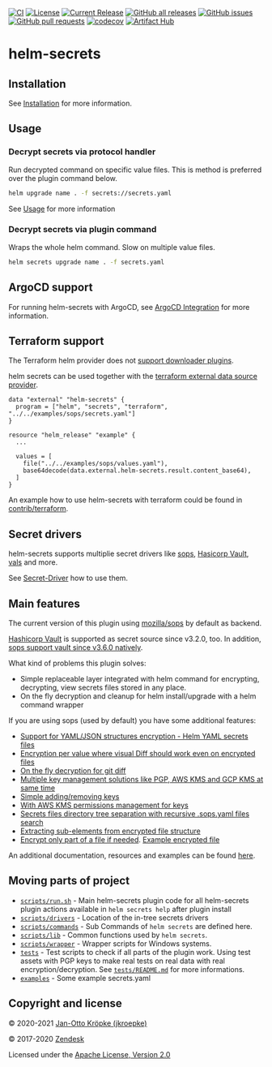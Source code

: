 [![CI](https://github.com/jkroepke/helm-secrets/workflows/CI/badge.svg)](https://github.com/jkroepke/helm-secrets/)
[![License](https://img.shields.io/github/license/jkroepke/helm-secrets.svg)](https://github.com/jkroepke/helm-secrets/blob/main/LICENSE)
[![Current Release](https://img.shields.io/github/release/jkroepke/helm-secrets.svg)](https://github.com/jkroepke/helm-secrets/releases/latest)
[![GitHub all releases](https://img.shields.io/github/downloads/jkroepke/helm-secrets/total?logo=github)](https://github.com/jkroepke/helm-secrets/releases/latest)
[![GitHub issues](https://img.shields.io/github/issues/jkroepke/helm-secrets.svg)](https://github.com/jkroepke/helm-secrets/issues)
[![GitHub pull requests](https://img.shields.io/github/issues-pr/jkroepke/helm-secrets.svg)](https://github.com/jkroepke/helm-secrets/pulls)
[![codecov](https://codecov.io/gh/jkroepke/helm-secrets/branch/main/graph/badge.svg?token=4qAukyB2yX)](https://codecov.io/gh/jkroepke/helm-secrets)
[![Artifact Hub](https://img.shields.io/endpoint?url=https://artifacthub.io/badge/repository/secrets)](https://artifacthub.io/packages/helm-plugin/secrets/secrets)

# helm-secrets

## Installation

See [Installation](https://github.com/jkroepke/helm-secrets/wiki/Installation) for more information.

## Usage

### Decrypt secrets via protocol handler

Run decrypted command on specific value files. This is method is preferred over the plugin command below.

```bash
helm upgrade name . -f secrets://secrets.yaml
```

See [Usage](https://github.com/jkroepke/helm-secrets/wiki/Usage) for more information

### Decrypt secrets via plugin command

Wraps the whole helm command. Slow on multiple value files.

```bash
helm secrets upgrade name . -f secrets.yaml
```

## ArgoCD support

For running helm-secrets with ArgoCD, see [ArgoCD Integration](https://github.com/jkroepke/helm-secrets/wiki/ArgoCD-Integration) for more information.

## Terraform support

The Terraform helm provider does not [support downloader plugins](https://github.com/hashicorp/terraform-provider-helm).

helm secrets can be used together with the [terraform external data source provider](https://registry.terraform.io/providers/hashicorp/external/latest/docs/data-sources/data_source).

```hcl
data "external" "helm-secrets" {
  program = ["helm", "secrets", "terraform", "../../examples/sops/secrets.yaml"]
}

resource "helm_release" "example" {
  ...

  values = [
    file("../../examples/sops/values.yaml"),
    base64decode(data.external.helm-secrets.result.content_base64),
  ]
}
```
An example how to use helm-secrets with terraform could be found in [contrib/terraform](contrib/terraform).

## Secret drivers

helm-secrets supports multiplie secret drivers like [sops](https://github.com/mozilla/sops), [Hasicorp Vault](https://www.vaultproject.io/), [vals](https://github.com/variantdev/vals/) and more.

See [Secret-Driver](https://github.com/jkroepke/helm-secrets/wiki/Secret-Driver) how to use them.

## Main features

The current version of this plugin using [mozilla/sops](https://github.com/mozilla/sops/) by default as backend.

[Hashicorp Vault](http://vaultproject.io/) is supported as secret source since v3.2.0, too. In addition, [sops support vault since v3.6.0 natively](https://github.com/mozilla/sops#encrypting-using-hashicorp-vault).

What kind of problems this plugin solves:

- Simple replaceable layer integrated with helm command for encrypting, decrypting, view secrets files stored in any place.
- On the fly decryption and cleanup for helm install/upgrade with a helm command wrapper

If you are using sops (used by default) you have some additional features:

- [Support for YAML/JSON structures encryption - Helm YAML secrets files](https://github.com/mozilla/sops#important-information-on-types)
- [Encryption per value where visual Diff should work even on encrypted files](https://github.com/mozilla/sops/blob/master/example.yaml)
- [On the fly decryption for git diff](https://github.com/mozilla/sops#showing-diffs-in-cleartext-in-git)
- [Multiple key management solutions like PGP, AWS KMS and GCP KMS at same time](https://github.com/mozilla/sops#using-sops-yaml-conf-to-select-kms-pgp-for-new-files)
- [Simple adding/removing keys](https://github.com/mozilla/sops#adding-and-removing-keys)
- [With AWS KMS permissions management for keys](https://aws.amazon.com/kms/)
- [Secrets files directory tree separation with recursive .sops.yaml files search](https://github.com/mozilla/sops#using-sops-yaml-conf-to-select-kms-pgp-for-new-files)
- [Extracting sub-elements from encrypted file structure](https://github.com/mozilla/sops#extract-a-sub-part-of-a-document-tree)
- [Encrypt only part of a file if needed](https://github.com/mozilla/sops#encrypting-only-parts-of-a-file). [Example encrypted file](https://github.com/mozilla/sops/blob/master/example.yaml)

An additional documentation, resources and examples can be found [here](https://github.com/jkroepke/helm-secrets/wiki/Usage).

## Moving parts of project

- [`scripts/run.sh`](scripts/run.sh) - Main helm-secrets plugin code for all helm-secrets plugin actions available in `helm secrets help` after plugin install
- [`scripts/drivers`](scripts/drivers) - Location of the in-tree secrets drivers
- [`scripts/commands`](scripts/commands) - Sub Commands of `helm secrets` are defined here.
- [`scripts/lib`](scripts/lib) - Common functions used by `helm secrets`.
- [`scripts/wrapper`](scripts/wrapper) - Wrapper scripts for Windows systems.
- [`tests`](tests) - Test scripts to check if all parts of the plugin work. Using test assets with PGP keys to make real tests on real data with real encryption/decryption. See [`tests/README.md`](tests/README.md) for more informations.
- [`examples`](examples) - Some example secrets.yaml

## Copyright and license

© 2020-2021 [Jan-Otto Kröpke (jkroepke)](https://github.com/jkroepke/helm-secrets)

© 2017-2020 [Zendesk](https://github.com/zendesk/helm-secrets)

Licensed under the [Apache License, Version 2.0](LICENSE)
